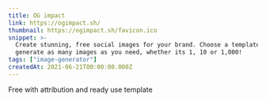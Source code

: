 ```yaml
---
title: OG impact
link: https://ogimpact.sh/
thumbnail: https://ogimpact.sh/favicon.ico
snippet: >-
  Create stunning, free social images for your brand. Choose a template and
  generate as many images as you need, whether its 1, 10 or 1,000!
tags: ["image-generator"]
createdAt: 2021-06-21T00:00:00.000Z
---
```

Free with attribution and ready use template